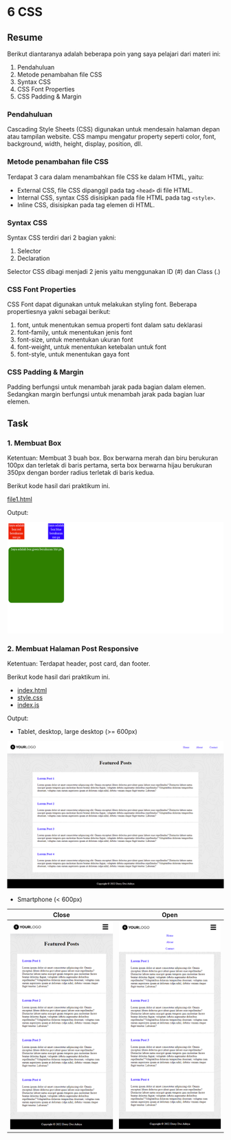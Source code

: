 # 6 CSS

## Resume

Berikut diantaranya adalah beberapa poin yang saya pelajari dari materi ini:
1. Pendahuluan
2. Metode penambahan file CSS
3. Syntax CSS
4. CSS Font Properties
5. CSS Padding & Margin

### Pendahuluan

Cascading Style Sheets (CSS) digunakan untuk mendesain halaman depan atau tampilan website. CSS mampu mengatur property seperti color, font, background, width, height, display, position, dll.

### Metode penambahan file CSS

Terdapat 3 cara dalam menambahkan file CSS ke dalam HTML, yaitu:

- External CSS, file CSS dipanggil pada tag `<head>` di file HTML.
- Internal CSS, syntax CSS disisipkan pada file HTML pada tag `<style>`.
- Inline CSS, disisipkan pada tag elemen di HTML.

### Syntax CSS

Syntax CSS terdiri dari 2 bagian yakni:

1. Selector
2. Declaration

Selector CSS dibagi menjadi 2 jenis yaitu menggunakan ID (#) dan Class (.)

### CSS Font Properties

CSS Font dapat digunakan untuk melakukan styling font. Beberapa propertiesnya yakni sebagai berikut:
1. font, untuk menentukan semua properti font dalam satu deklarasi
2. font-family, untuk menentukan jenis font
3. font-size, untuk menentukan ukuran font
4. font-weight, untuk menentukan ketebalan untuk font
5. font-style, untuk menentukan gaya font

### CSS Padding & Margin

Padding berfungsi untuk menambah jarak pada bagian dalam elemen. Sedangkan margin berfungsi untuk menambah jarak pada bagian luar elemen.

## Task

### 1. Membuat Box

Ketentuan: Membuat 3 buah box. Box berwarna merah dan biru berukuran 100px dan terletak di baris pertama, serta box berwarna hijau berukuran 350px dengan border radius terletak di baris kedua.

Berikut kode hasil dari praktikum ini.

[file1.html](./praktikum/soal_1/file1.html)

Output:

![Soal1](./screenshots/Soal1.png)

### 2. Membuat Halaman Post Responsive

Ketentuan: Terdapat header, post card, dan footer.

Berikut kode hasil dari praktikum ini.

- [index.html](./praktikum/soal_2/index.html)
- [style.css](./praktikum/soal_2/assets/css/style.css)
- [index.js](./praktikum/soal_2/assets/js/index.js)

Output:
- Tablet, desktop, large desktop (>= 600px)

![Soal2](./screenshots/Soal2.png)

- Smartphone (< 600px)

Close | Open
--- | ---
![Soal2Responsive-1](./screenshots/Soal2Responsive-1.png) | ![Soal2Responsive-2](./screenshots/Soal2Responsive-2.png)
